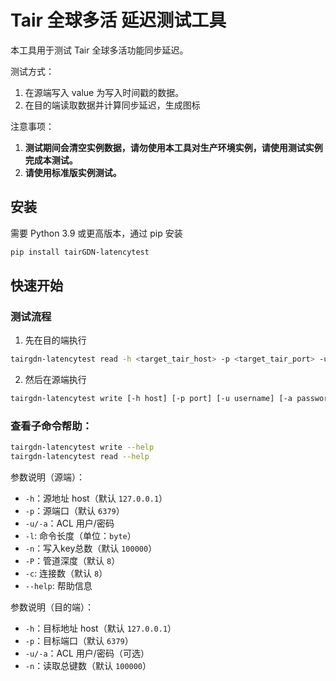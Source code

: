 # Tair 全球多活 延迟测试工具

本工具用于测试 Tair 全球多活功能同步延迟。

测试方式：
1. 在源端写入 value 为写入时间戳的数据。
2. 在目的端读取数据并计算同步延迟，生成图标

注意事项：
1. **测试期间会清空实例数据，请勿使用本工具对生产环境实例，请使用测试实例完成本测试。**
2. **请使用标准版实例测试。**

## 安装

需要 Python 3.9 或更高版本，通过 pip 安装
```bash
pip install tairGDN-latencytest
```

## 快速开始

### 测试流程

1. 先在目的端执行
```bash
tairgdn-latencytest read -h <target_tair_host> -p <target_tair_port> -u <username> -a <password> -n <request_count>
```
2. 然后在源端执行
```bash
tairgdn-latencytest write [-h host] [-p port] [-u username] [-a password] [-l length] [-n requests] [-P pipeline] [-c connection]
```

### 查看子命令帮助：
```bash
tairgdn-latencytest write --help
tairgdn-latencytest read --help
```
参数说明（源端）：
- `-h`：源地址 host（默认 `127.0.0.1`）
- `-p`：源端口（默认 `6379`）
- `-u/-a`：ACL 用户/密码
- `-l`: 命令长度（单位：`byte`）
- `-n`：写入key总数（默认 `100000`）
- `-P`：管道深度（默认 `8`）
- `-c`: 连接数（默认 `8`）
- `--help`: 帮助信息

参数说明（目的端）：
- `-h`：目标地址 host（默认 `127.0.0.1`）
- `-p`：目标端口（默认 `6379`）
- `-u/-a`：ACL 用户/密码（可选）
- `-n`：读取总键数（默认 `100000`）